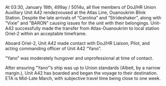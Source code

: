 At 03:30, January 18th, 499ay / 5014u, all five members of DoJ/HR Union Auxillary Unit A42 rendezvoused at the Atlas Line, Ouanoukrim Blink Station. Despite the late arrivals of “Carolina” and “Strideshaker”, along with “Vixie” and "BARON” causing issues for the unit with their belongings. Unit-A42 successfully made the transfer from Atlas-Ouanoukrim to local station Oriel-2 within an acceptable timeframe.

Aboard Oriel-2, Unit A42 made contact with DoJ/HR Liaison, Pilot, and acting commanding officer of Unit A42 “Yano”.

“Yano” was moderately hungover and unprofessional at time of contact.

After ensuring “Yano”’s ship was up to Union standards (Albeit, by a narrow margin.), Unit A42 has boarded and began the voyage to their destination. ETA is Mid-Late March, with subjective travel time being close to one week.
